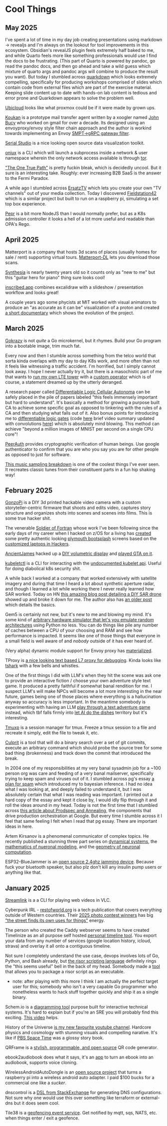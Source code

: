 # Cool Things

## May 2025

I've spent a lot of time in my day job creating presentations using markdown -> revealjs and I'm always on the lookout for tool improvements in this ecosystem. Obsidian's revealJS plugin feels extremely half baked to me, and while Quarto feels more like something professionals would use I find the docs to be frustrating. (This part of Quarto is powered by pandoc, go read the pandoc docs, and then go ahead and take a wild guess which mixture of quarto args and pandoc args will combine to produce the result you want). But today I stumbled across [quarkdown](https://github.com/iamgio/quarkdown) which looks extremely compelling, specifically for producing workshops comprised of slides which contain code from external files which are part of the exercise material. Keeping slide content up to date with hands-on lab content is tedious and error prone and Quarkdown appears to solve the problem well.

[Ubicloud](https://github.com/ubicloud/ubicloud) looks like what proxmox could be if it were made by grown ups.

[Koukan](https://github.com/jsbucy/koukan/blob/main/FAQ.md) is a prototype mail transfer agent written by a xoogler named [John Bucy](https://www.linkedin.com/in/john-bucy-b3ba4a4/) who worked on gmail for over a decade. Its designed using an envoyproxy/envoy style filter chain approach and the author is workind towards implementing an Envoy [SMPT->gRPC gateway filter](https://github.com/envoyproxy/envoy/issues/9133).

[Serial Studio](https://serial-studio.github.io/) is a nice looking open source data visualization toolkit.

[oniux](https://gitlab.torproject.org/tpo/core/oniux) is a CLI which will launch a subprocess inside a network & user namespace wherein the only network access available is through [tor](https://www.torproject.org/).

["The One True Path"](https://www.alephic.com/the-one-true-path) is pretty fuckin bleak, which is decidedly uncool. But it sure is an interesting take. Roughly: ever increasing B2B SaaS is the answer to the Fermi Paradox.

A while ago I stumbled across [ErsatzTV](https://github.com/ErsatzTV/ErsatzTV) which lets you create your own "TV channels" out of your media collection. Today I discovered [Fieldstation42](https://github.com/shane-mason/FieldStation42) which is a similar project but built to run on a raspberry pi, simulating a set top box experience.

[Pepr](https://pepr.dev/) is a bit more NodeJS than I would normally prefer, but as a K8s admission controller it looks a hell of a lot more useful and readable than OPA's Rego.

## April 2025

Matterport is a company that hosts 3d scans of places (usually homes for sale / rent) supporting virtual tours. [Matterport-DL](https://github.com/rebane2001/matterport-dl) lets you download those scans.

[Synthesia](https://www.synthesiagame.com/) is nearly twenty years old so it counts only as "new to me" but this "guitar hero for piano" thing sure looks cool!

[inscribed.app](https://github.com/chunrapeepat/inscribed) combines excalidraw with a slideshow / presentation workflow and looks great!

A couple years ago some phycists at MIT worked with visual animators to produce an "as accurate as it can be" visualization of a proton and created [a short documentary](https://youtu.be/e2FrALuacZ4) which shows the evolution of the project.

## March 2025

[Gokrazy](https://gokrazy.org/) is not _quite_ a Go microkernel, but it rhymes. Build your Go program into a bootable image, trim much fat.

Every now and then I stumble across something from the telco world that sorta kinda overlaps with my day to day K8s work, and more often than not it feels like witnessing a traffic accident. I'm horrified, but I simply cannot look away. I hope I never actually try it, but there is a masochistic part of me that wants to [run my own LTE tower](https://open5gs.org/open5gs/docs/tutorial/01-your-first-lte/) with a [custom operator](https://github.com/Gradiant/open5gs-operator) which is of course, a statement dreamed up by the utterly deranged.

A research paper called [Differentiable Logic Cellular Autonoma](https://google-research.github.io/self-organising-systems/difflogic-ca/) can be safely placed in the pile of papers labeled "this feels immensely important but hard to understand". It's basically a method for growing a purpose built CA to achieve some specific goal as opposed to tinkering with the rules of a CA and then studying what falls out of it. Also bonus points for introducing me to [differentiable logic gates](https://arxiv.org/abs/2210.08277) (code [here](https://github.com/Felix-Petersen/difflogic) brief video summary updated with convolutions [here](https://youtu.be/FKQfMwFZvIE)) which is absolutely mind blowing. This method can achieve "beyond a million images of MNIST per second on a single CPU core"!

[PeerAuth](https://ksze.github.io/PeerAuth/) provides cryptographic verification of human beings. Use google authenticator to confirm that you are who you say you are for other people as opposed to just for software.

[This music sampling breakdown](https://youtu.be/FpaoCUEhZJM) is one of the coolest things I've ever seen. It recreates classic tunes from their constituent parts in a fun hip shaking way!

## February 2025

[GonzoPi](https://gonzopi.org/) is a DIY 3d printed hackable video camera with a custom storyteller-centric firmware that shoots and edits video, captures story structure and organizes shots into scenes and scenes into films. This is some true hacker shit.

The venerable [Soldier of Fortran](https://infosec.exchange/@mainframed767) whose work I've been following since the early days of my career when I hacked on z/OS for a living has [created](https://github.com/mainframed/Hackers-Plymouth) some pretty authentic looking [plymouth bootsplash](https://wiki.archlinux.org/title/Plymouth) screens based on the [customized laptops in Hackers](https://www.youtube.com/watch?v=qiQlZU5oWTQ).

[AncientJames](https://mastodon.social/@ancientjames) hacked up a [DIY volumetric display](https://github.com/AncientJames/multivox) and [played GTA on it](https://www.youtube.com/watch?v=9XWmm2OU4LU).

[kubeletctl](https://github.com/cyberark/kubeletctl/tree/master) is a CLI for interacting with the [undocumented kubelet api](https://github.com/kubernetes/community/issues/6016). Useful for doing diabolical k8s security shit.

A while back I worked at a company that worked extensively with satellite imagery and during that time I heard a lot about synthetic aperture radar, and though I learned a lot while working there I never really learned how SAR worked. Today on HN [this amazing blog post detailing a DIY SAR drone](https://hforsten.com/homemade-polarimetric-synthetic-aperture-radar-drone.html) showed up and broke it down for me. The author also has [an older post](https://hforsten.com/synthetic-aperture-radar-imaging.html) which details the basics.

Gem5 is certainly not new, but it's new to me and blowing my mind. It's some kind of [arbitrary hardware simulator that let's you emulate random architectures](https://www.gem5.org/) using Python no less. You can do things like pile any number of caches between a CPU of your choosing and RAM and see how performance is impacted. It seems like one of those things that everyone in a small field is well aware of and _nobody_ outside of it has ever heard of.

(Very alpha) dynamic module support for Envoy proxy has [materialized](https://github.com/envoyproxy/dynamic-modules-examples).

TProxy is [a nice looking text based L7 proxy for debugging](https://github.com/kevwan/tproxy). Kinda looks like [tshark](https://tshark.dev) with a few bells and whistles.

One of the first things I did with LLM's when they hit the scene was ask one to provide an interactive fiction / choose your own adventure style text game. It produced a pretty faithful if somewhat banal rendition for me. I suspect LLM's will make NPCs will become a lot more interesting in the near future, games being one of those places where everything is a hallucination anyway so accuracy is less important. In the meantime somebody is experimenting with having an LLM [play through a text adventure game](https://github.com/s-macke/AdventureAI) instead, which tbf falls firmly into [let AI do the dishes](https://xcancel.com/AuthorJMac/status/1773679197631701238) territory but it's interesting. 

[Tmuxp](https://tmuxp.git-pull.com/) is a session manager for tmux. Freeze a tmux session to a file and recreate it simply, edit the file to tweak it, etc. 

[Culprit](https://github.com/creachadair/culprit) is a tool that will do a binary search over a set of git commits, execute an arbitrary command which should probe the source tree for some bad thing (brokenness) and track down the commit that introduced the break.

In 2004 one of my responsibilities at my very banal sysadmin job for a ~100 person org was care and feeding of a very banal mailserver, specifically trying to keep spam and viruses out of it. I stumbled across pg's essay [a plan for spam](https://www.paulgraham.com/spam.html) which introduced my to bayesian inference. I had no idea what I was looking at, and deeply failed to understand it, but I was absolutely certain that what I was reading was important. I printed out a hard copy of the essay and kept it close by, I would idly flip through it and roll the ideas around in my head. Today is not the first time that I stumbled across [this article about Prodspec and Annealing](https://www.usenix.org/publications/loginonline/prodspec-and-annealing-intent-based-actuation-google-production), the components that drive production orchestration at Google. But every time I stumble across it I feel that same feeling I felt when I read that pg essay. There are important ideas in here.

Artem Kirsanov is a phenomenal communicator of complex topics. He recently published a stunning three part series on [dynamical systems](https://www.youtube.com/watch?v=vTTlzmCRwU4), the [mathematics of nueronal modeling](https://www.youtube.com/watch?v=zOmhHE2xctw), and the [geometry of neuronal computation](https://www.youtube.com/watch?v=gLtGVEhMFN4).

ESP32-BlueJammer is an [open source 2.4ghz jamming device](https://github.com/EmenstaNougat/ESP32-BlueJammer). Because fuck your bluetooth speaker, but also plz don't kill any insulin pump users or anything like that.

## January 2025

[Streamlink](https://streamlink.github.io/) is a a CLI for playing web videos in VLC.

Cyberpunk IRL - [restofworld.org](https://restofworld.org) is a tech publication that covers everything outside of Western countries. Their [2025 photo contest winners](https://restofworld.org/2025/tech-photography-contest-winners/) has big ["the street finds its own uses for things"](https://www.goodreads.com/quotes/682-the-street-finds-its-own-uses-for-things) energy.

The person who created the Caddy webserver seems to have created Timelinize as an all purpose self hosted [personal timeline tool](https://github.com/timelinize/timelinize). You export your data from any number of services (google location history, icloud, strava) and overlay it all onto a contiguous timeline.

Not sure I completely understand the use case, devops involves lots of Go, Python, and Bash already, but [the risor scripting language](https://risor.io/) definitely rings the "this seems useful" bell in the back of my head. Somebody made a [tool](https://github.com/risor-io/risor/discussions/259) that allows you to package a risor script as an executable.

  * note: after playing with this more I think I am actually the perfect target user for this; somebody who isn't a very capable Go programmer who nonetheless wants to hack stuff together quickly and ship it as a single binary.

Schem.io is a [diagramming tool](https://schem.io/) purpose built for interactive technical systems. It's hard to explain but if you're an SRE you will probably find this exciting. [This video](https://youtu.be/idUW5sYV2oE?si=YfoB1JeRMB71l0oF) helps.

History of the Universe [is my new favourite youtube channel](https://www.youtube.com/@HistoryoftheUniverse). Hardcore physics and cosmology with stunning visuals and compelling narative. It's like if [PBS Space Time](https://www.youtube.com/channel/UC7_gcs09iThXybpVgjHZ_7g) was a glossy story book.

QRFrame is a [stylish, programmable, and open source](https://qrframe.kylezhe.ng/) QR code generator.

ebook2audiobook does what it says, it's an [app](https://github.com/DrewThomasson/ebook2audiobook) to turn an ebook into an audiobook, supports voice cloning.

WirelessAndroidAutoDongle is an [open source project](https://github.com/nisargjhaveri/WirelessAndroidAutoDongle) that turns a raspberry pi into a wireless android auto adapter. I paid $100 bucks for a commercial one like a _sucker_.

dnscontrol is a [DSL from StackExchange](https://github.com/StackExchange/dnscontrol) for generating DNS configurations. Not sure why one would use this over something like terraform or external-dns but it does seem cool.

Tile38 is a [geofencing event service](https://tile38.com/). Get notified by mqtt, sqs, NATS, etc. when things enter / exit a geofence.
